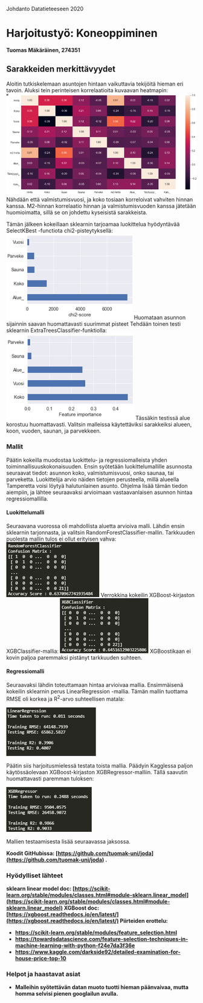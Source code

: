﻿Johdanto Datatieteeseen 2020
# Harjoitustyö: Koneoppiminen
**Tuomas Mäkäräinen, 274351**
## Sarakkeiden merkittävyydet
Aloitin tutkiskelemaan asuntojen hintaan vaikuttavia tekijöitä hieman eri tavoin.
Aluksi tein perinteisen korrelaatioita kuvaavan heatmapin:
![# corr_heatmap](https://raw.githubusercontent.com/tuomak-uni/joda/190bf34a7fbac37818d82c8cf63b4528d5328d37/kuvat/corr_heatmap.png)
Nähdään että valmistumisvuosi, ja koko tosiaan korreloivat vahviten hinnan kanssa. M2-hinnan korrelaatio hinnan ja valmistumisvuoden kanssa jätetään huomioimatta, sillä se on johdettu kyseisistä sarakkeista.

Tämän jälkeen kokeillaan sklearnin tarjoamaa  luokittelua hyödyntävää SelectKBest -functiota chi2-pisteytyksellä:
![# chi2_bar](https://raw.githubusercontent.com/tuomak-uni/joda/190bf34a7fbac37818d82c8cf63b4528d5328d37/kuvat/chi2_bar.png)
Huomataan asunnon sijainnin saavan huomattavasti suurimmat pisteet
Tehdään toinen testi sklearnin ExtraTreesClassifier-funktiolla:
![# ETC_bar](https://raw.githubusercontent.com/tuomak-uni/joda/190bf34a7fbac37818d82c8cf63b4528d5328d37/kuvat/etc_bar.png)
Tässäkin testissä alue korostuu huomattavasti.
Valitsin malleissa käytettäviksi sarakkeiksi alueen, koon, vuoden, saunan, ja parvekkeen.
<br>
### Mallit
Päätin kokeilla muodostaa luokittelu- ja regressiomalleista yhden toiminnallisuuskokonaisuuden. Ensin syötetään luokittelumallille asunnosta seuraavat tiedot: asunnon koko, valmistumisvuosi, onko saunaa, tai parveketta. Luokittelija arvio näiden tietojen perusteella, millä alueella Tamperetta voisi löytyä halutunlainen asunto. Ohjelma lisää tämän tiedon aiempiin, ja lähtee seuraavaksi arvioimaan vastaavanlaisen asunnon hintaa regressiomallilla. 

#### Luokittelumalli
Seuraavana vuorossa oli mahdollista aluetta arvioiva malli. Lähdin ensin sklearnin tarjonnasta, ja valitsin RandomForestClassifier-mallin. Tarkkuuden puolesta mallin tulos ei ollut erityisen vahva:
![# rfc_clf_result](https://raw.githubusercontent.com/tuomak-uni/joda/f59f20fa1e8191ee677f7d59835617699d3ccd16/kuvat/rfc_clf_result.png)
Verrokkina kokeilin XGBoost-kirjaston XGBClassifier-mallia:
![# xgb_clf_result](https://raw.githubusercontent.com/tuomak-uni/joda/f59f20fa1e8191ee677f7d59835617699d3ccd16/kuvat/xgb_clf_result.png)
 XGBoostikaan ei kovin paljoa paremmaksi pistänyt tarkkuuden suhteen.
#### Regressiomalli
Seuraavaksi lähdin toteuttamaan hintaa arvioivaa mallia. Ensimmäisenä kokeilin sklearnin perus LinearRegression -mallia. Tämän mallin tuottama  RMSE oli korkea ja R<sup>2</sup>-arvo suhteellisen matala:

![# l_regr_result](https://raw.githubusercontent.com/tuomak-uni/joda/f59f20fa1e8191ee677f7d59835617699d3ccd16/kuvat/l_regr_result.png)

Päätin siis harjoitusmielessä testata toista mallia. Päädyin Kagglessa paljon käytössäolevaan XGBoost-kirjaston XGBRegressor-malliin. Tällä saavutin huomattavasti paremman tuloksen:

![# xgb_regr_result](https://raw.githubusercontent.com/tuomak-uni/joda/f59f20fa1e8191ee677f7d59835617699d3ccd16/kuvat/xgb_regr_result.png)

Mallien testaamisesta lisää seuraavassa jaksossa.

<B>Koodit GitHubissa:<B> [https://github.com/tuomak-uni/joda](https://github.com/tuomak-uni/joda)  .
### Hyödylliset lähteet
sklearn linear model doc: [https://scikit-learn.org/stable/modules/classes.html#module-sklearn.linear_model](https://scikit-learn.org/stable/modules/classes.html#module-sklearn.linear_model)
 XGBoost doc: [https://xgboost.readthedocs.io/en/latest/](https://xgboost.readthedocs.io/en/latest/)
 Piirteiden erottelu: 
  * https://scikit-learn.org/stable/modules/feature_selection.html
* https://towardsdatascience.com/feature-selection-techniques-in-machine-learning-with-python-f24e7da3f36e
* https://www.kaggle.com/darkside92/detailed-examination-for-house-price-top-10
### Helpot ja haastavat asiat
* Malleihin syötettävän datan muoto tuotti hieman päänvaivaa, mutta homma selvisi pienen googlailun avulla.
